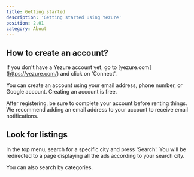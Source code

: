 ```yaml
---
title: Getting started
description: 'Getting started using Yezure'
position: 2.01
category: About
---
```




## How to create an account?

If you don't have a Yezure account yet, go to [yezure.com] (https://yezure.com/) and click on 'Connect'.

You can create an account using your email address, phone number, or Google account. Creating an account is free.

After registering, be sure to complete your account before renting things. We recommend adding an email address to your account to receive email notifications.

## Look for listings

In the top menu, search for a specific city and press 'Search'. You will be redirected to a page displaying all the ads according to your search city.

You can also search by categories.